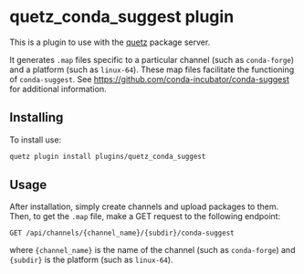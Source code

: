 # quetz_conda_suggest plugin

This is a plugin to use with the [quetz](https://github.com/mamba-org/quetz) package server.

It generates `.map` files specific to a particular channel (such as `conda-forge`) and a platform (such as `linux-64`). These map files facilitate the functioning of `conda-suggest`. See https://github.com/conda-incubator/conda-suggest for additional information.

## Installing

To install use:

```bash
quetz plugin install plugins/quetz_conda_suggest
```

## Usage

After installation, simply create channels and upload packages to them. Then, to get the `.map` file, make a GET request to the following endpoint:

`GET /api/channels/{channel_name}/{subdir}/conda-suggest`

where `{channel_name}` is the name of the channel (such as `conda-forge`) and `{subdir}` is the platform (such as `linux-64`).
